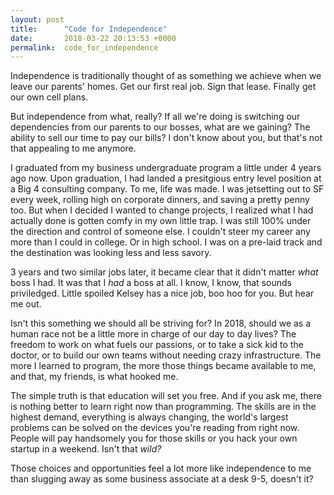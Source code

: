 ```yaml
---
layout: post
title:      "Code for Independence"
date:       2018-03-22 20:13:53 +0000
permalink:  code_for_independence
---
```


Independence is traditionally thought of as something we achieve when we leave our parents' homes. Get our first real job. Sign that lease. Finally get our own cell plans.

But independence from what, really? If all we're doing is switching our dependencies from our parents to our bosses, what are we gaining? The ability to sell our time to pay our bills? I don't know about you, but that's not that appealing to me anymore.

I graduated from my business undergraduate program a little under 4 years ago now. Upon graduation, I had landed a presitgious entry level position at a Big 4 consulting company. To me, life was made. I was jetsetting out to SF every week, rolling high on corporate dinners, and saving a pretty penny too. But when I decided I wanted to change projects, I realized what I had actually done is gotten comfy in my own little trap. I was still 100% under the direction and control of someone else. I couldn't steer my career any more than I could in college. Or in high school. I was on a pre-laid track and the destination was looking less and less savory.

3 years and two similar jobs later, it became clear that it didn't matter *what* boss I had. It was that I *had* a boss at all. I know, I know, that sounds priviledged. Little spoiled Kelsey has a nice job, boo hoo for you. But hear me out. 

Isn't this something we should all be striving for? In 2018, should we as a human race not be a little more in charge of our day to day lives? The freedom to work on what fuels our passions, or to take a sick kid to the doctor, or to build our own teams without needing crazy infrastructure. The more I learned to program, the more those things became available to me, and that, my friends, is what hooked me.

The simple truth is that education will set you free. And if you ask me, there is nothing better to learn right now than programming. The skills are in the highest demand, everything is always changing, the world's largest problems can be solved on the devices you're reading from right now. People will pay handsomely you for those skills or you hack your own startup in a weekend. Isn't that *wild?*

Those choices and opportunities feel a lot more like independence to me than slugging away as some business associate at a desk 9-5, doesn't it?



